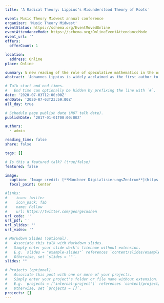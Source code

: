 ```yaml
---
title: 'A Radical Theory: Lippius’s Misunderstood Theory of Roots'

event: Music Theory Midwest annual conference
organizer: 'Music Theory Midwest'
eventStatus: https://schema.org/EventMovedOnline
eventAttendanceMode: https://schema.org/OnlineEventAttendanceMode
event_url: ''
offers: 
  offerCount: 1

location: 
  address: Online
place: Online

summary: A new reading of the role of speculative mathematics in the origins of the theory of the triad.
abstract: 'Johannes Lippius is widely acclaimed as the first author to articulate fully the modern concept of the musical triad.  Lippius speaks of the triad’s fundamental pitch, which maintains its status even when not present in the lowest voice.  He also he uses the term “root” (radix), but not for that fundamental pitch: curiously, Lippius’s notion of the triadic root scarcely overlaps at all with our modern idea.  Attending to the complexities of Lippius’s conception of the root, I demonstrate its hitherto overlooked relationship to Nicholas of Cusa’s notion of the “unitary root” in his idiosyncratic and influential fusion of Trinitarian doctrine and Neopythagorean numerology.  I reveal that for Lippius the root is the first unfolding of the principle of number itself and thus is a powerful expression of music’s relationship to the divine.'

# Talk start and end times.
#   End time can optionally be hidden by prefixing the line with `#`.
date: '2020-07-03T12:00:00Z'
endDate: '2020-07-03T23:59:00Z'
all_day: true

# Schedule page publish date (NOT talk date).
publishDate: '2017-01-01T00:00:00Z'

authors:
  - admin

reading_time: false
share: false

tags: []

# Is this a featured talk? (true/false)
featured: false

image:
  caption: 'Image credit: [**Münchner DigitalisierungsZentrum**](https://www.digitale-sammlungen.de/en/view/bsb00089436?page=,1)'
  focal_point: Center

#links:
#  - icon: twitter
#    icon_pack: fab
#    name: Follow
#    url: https://twitter.com/georgecushen
url_code: ''
url_pdf: ''
url_slides: ''
url_video: ''

# Markdown Slides (optional).
#   Associate this talk with Markdown slides.
#   Simply enter your slide deck's filename without extension.
#   E.g. `slides = "example-slides"` references `content/slides/example-slides.md`.
#   Otherwise, set `slides = ""`.
slides: ""

# Projects (optional).
#   Associate this post with one or more of your projects.
#   Simply enter your project's folder or file name without extension.
#   E.g. `projects = ["internal-project"]` references `content/project/deep-learning/index.md`.
#   Otherwise, set `projects = []`.
projects: []
---
```

